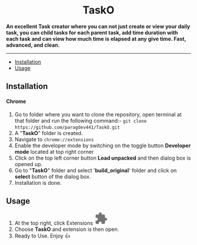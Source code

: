 <h1 align="center">
TaskO
</h1>

**An excellent Task creator where you can not just create or view your daily task, you can child tasks for each parent task, add time duration with each task and can view how much time is elapsed at any give time. Fast, advanced, and clean.**

---

- [Installation](#installation)
- [Usage](#usage)

## Installation

#### Chrome

1. Go to folder where you want to clone the repository, open terminal at that folder and run the following command:- `git clone https://github.com/paragdev441/TaskO.git`
2. A "**TaskO**" folder is created.
3. Navigate to `chrome://extensions`
4. Enable the developer mode by switching on the toggle button **Developer mode** located at top right corner
5. Click on the top left corner button **Load unpacked** and then dialog box is opened up.
6. Go to "**TaskO**" folder and select '**build_original**' folder and click on **select** button of the dialog box.
7. Installation is done.

## Usage

1.  At the top right, click Extensions <img src="https://raw.githubusercontent.com/paragdev441/TaskO/master/public/extension_icon.png" />
2.  Choose **TaskO** and extension is then open.
3.  Ready to Use. Enjoy 👍
